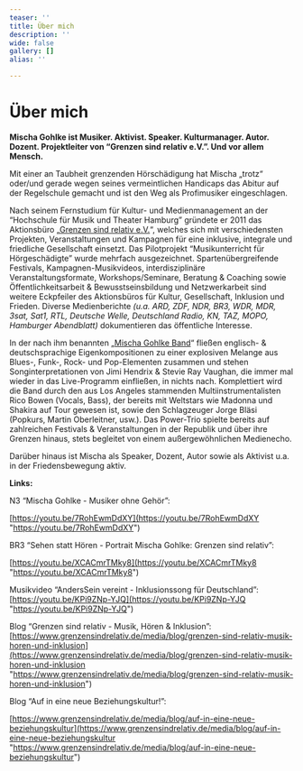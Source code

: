 ```yaml
---
teaser: ''
title: Über mich
description: ''
wide: false
gallery: []
alias: ''

---
```

# Über mich

**Mischa Gohlke ist Musiker. Aktivist. Speaker. Kulturmanager. Autor. Dozent. Projektleiter von “Grenzen sind relativ e.V.”. Und vor allem Mensch.**

Mit einer an Taubheit grenzenden Hörschädigung hat Mischa „trotz“ oder/und gerade wegen seines vermeintlichen Handicaps das Abitur auf der Regelschule gemacht und ist den Weg als Profimusiker eingeschlagen.

Nach seinem Fernstudium für Kultur- und Medienmanagement an der “Hochschule für Musik und Theater Hamburg” gründete er 2011 das Aktionsbüro „[Grenzen sind relativ e.V.](http://www.grenzensindrelativ.de)“, welches sich mit verschiedensten Projekten, Veranstaltungen und Kampagnen für eine inklusive, integrale und friedliche Gesellschaft einsetzt. Das Pilotprojekt “Musikunterricht für Hörgeschädigte” wurde mehrfach ausgezeichnet. Spartenübergreifende Festivals, Kampagnen-Musikvideos, interdisziplinäre Veranstaltungsformate, Workshops/Seminare, Beratung & Coaching sowie Öffentlichkeitsarbeit & Bewusstseinsbildung und Netzwerkarbeit sind weitere Eckpfeiler des Aktionsbüros für Kultur, Gesellschaft, Inklusion und Frieden. Diverse Medienberichte _(u.a. ARD, ZDF, NDR, BR3, WDR, MDR, 3sat, Sat1, RTL, Deutsche Welle, Deutschland Radio, KN, TAZ, MOPO, Hamburger Abendblatt)_ dokumentieren das öffentliche Interesse.

In der nach ihm benannten „[Mischa Gohlke Band](http://www.mischagohlkeband.de)“ fließen englisch- & deutschsprachige Eigenkompositionen zu einer explosiven Melange aus Blues-, Funk-, Rock- und Pop-Elementen zusammen und stehen Songinterpretationen von Jimi Hendrix & Stevie Ray Vaughan, die immer mal wieder in das Live-Programm einfließen, in nichts nach. Komplettiert wird die Band durch den aus Los Angeles stammenden Multiinstrumentalisten Rico Bowen (Vocals, Bass), der bereits mit Weltstars wie Madonna und Shakira auf Tour gewesen ist, sowie den Schlagzeuger Jorge Bläsi (Popkurs, Martin Oberleitner, usw.). Das Power-Trio spielte bereits auf zahlreichen Festivals & Veranstaltungen in der Republik und über ihre Grenzen hinaus, stets begleitet von einem außergewöhnlichen Medienecho.

Darüber hinaus ist Mischa als Speaker, Dozent, Autor sowie als Aktivist u.a. in der Friedensbewegung aktiv.

**Links:**

N3 “Mischa Gohlke - Musiker ohne Gehör”:

[https://youtu.be/7RohEwmDdXY](https://youtu.be/7RohEwmDdXY "https://youtu.be/7RohEwmDdXY")

BR3 “Sehen statt Hören - Portrait Mischa Gohlke: Grenzen sind relativ”:

[https://youtu.be/XCACmrTMky8](https://youtu.be/XCACmrTMky8 "https://youtu.be/XCACmrTMky8")

Musikvideo “AndersSein vereint - Inklusionssong für Deutschland”: [https://youtu.be/KPi9ZNp-YJQ](https://youtu.be/KPi9ZNp-YJQ "https://youtu.be/KPi9ZNp-YJQ")

Blog “Grenzen sind relativ - Musik, Hören & Inklusion”: [https://www.grenzensindrelativ.de/media/blog/grenzen-sind-relativ-musik-horen-und-inklusion](https://www.grenzensindrelativ.de/media/blog/grenzen-sind-relativ-musik-horen-und-inklusion "https://www.grenzensindrelativ.de/media/blog/grenzen-sind-relativ-musik-horen-und-inklusion")

Blog “Auf in eine neue Beziehungskultur!”:

[https://www.grenzensindrelativ.de/media/blog/auf-in-eine-neue-beziehungskultur](https://www.grenzensindrelativ.de/media/blog/auf-in-eine-neue-beziehungskultur "https://www.grenzensindrelativ.de/media/blog/auf-in-eine-neue-beziehungskultur")